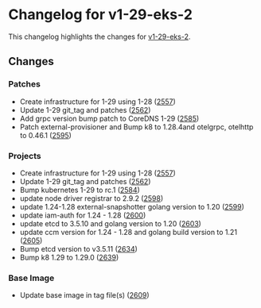 # Changelog for v1-29-eks-2

This changelog highlights the changes for [v1-29-eks-2](https://github.com/aws/eks-distro/tree/v1-29-eks-2).

## Changes

### Patches
* Create infrastructure for 1-29 using 1-28 ([2557](https://github.com/aws/eks-distro/pull/2557))
* Update 1-29 git_tag and patches ([2562](https://github.com/aws/eks-distro/pull/2562))
* Add grpc version bump patch to CoreDNS 1-29 ([2585](https://github.com/aws/eks-distro/pull/2585))
* Patch external-provisioner and Bump k8 to 1.28.4and otelgrpc, otelhttp to 0.46.1 ([2595](https://github.com/aws/eks-distro/pull/2595))

### Projects
* Create infrastructure for 1-29 using 1-28 ([2557](https://github.com/aws/eks-distro/pull/2557))
* Update 1-29 git_tag and patches ([2562](https://github.com/aws/eks-distro/pull/2562))
* Bump kubernetes 1-29 to rc.1 ([2584](https://github.com/aws/eks-distro/pull/2584))
* update node driver registrar to 2.9.2 ([2598](https://github.com/aws/eks-distro/pull/2598))
* update 1.24-1.28 external-snapshotter golang version to 1.20 ([2599](https://github.com/aws/eks-distro/pull/2599))
* update iam-auth for 1.24 - 1.28 ([2600](https://github.com/aws/eks-distro/pull/2600))
* update etcd to 3.5.10 and golang version to 1.20 ([2603](https://github.com/aws/eks-distro/pull/2603))
* update ccm version for 1.24 - 1.28 and golang build version to 1.21 ([2605](https://github.com/aws/eks-distro/pull/2605))
* Bump etcd version to v3.5.11 ([2634](https://github.com/aws/eks-distro/pull/2634))
* Bump k8 1.29 to 1.29.0 ([2639](https://github.com/aws/eks-distro/pull/2639))

### Base Image
* Update base image in tag file(s) ([2609](https://github.com/aws/eks-distro/pull/2609))

